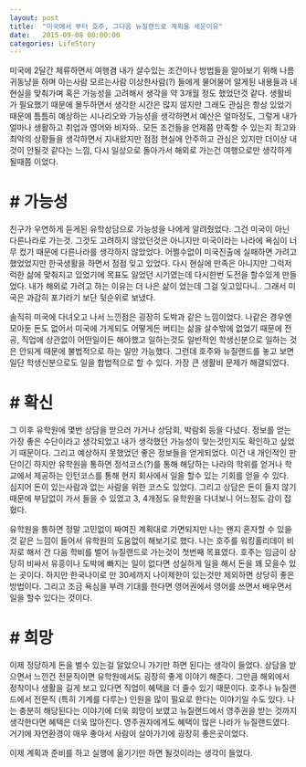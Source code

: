 ```yaml
---
layout: post
title:  "미국에서 부터 호주, 그다음 뉴질랜드로 계획을 세운이유"
date:   2015-09-08 00:00:00
categories: LifeStory
---
```


미국에 2달간 체류하면서 여행겸 내가 살수있는 조건이나 방법들을 알아보기 위해 나름 귀동냥을 하며 아는사람 모르는사람 이상한사람(?) 들에게 물어물어 알게된 내용들과 내 현실을 맞춰가며 혹은 가능성을 고려해서 생각을 약 3개월 정도 했었던것 같다. 생활비가 필요했기 때문에 몰두하면서 생각한 시간은 많지 않지만 그래도 관심은 항상 있었기 때문에 틈틈히 예상하는 시나리오와 가능성을 생각하면서 예산은 얼마정도, 그렇게 내가 얼마나 생활하고 취업과 영어와 비자와.. 모든 조건들을 언제쯤 만족할 수 있는지 최고와 최악의 상황들을 생각하면서 지내왔지만 점점 현실에 안주하고 관심은 있지만 더이상 내것이 안될것 같다는 느낌, 다시 일상으로 돌아가서 해외로 가는건 여행으로만 생각하게 될때쯤 이었다.

# # 가능성

친구가 우연하게 듣게된 유학상담으로 가능성을 나에게 알려줬었다. 그건 미국이 아닌 다른나라로 가는것. 그것도 고려하지 않았던것은 아니지만 미국이라는 나라에 욕심이 너무 컸기 때문에 다른나라를 생각하지 않았었다. 어쩔수없이 미국진출에 실패하면 가려고 했었었지만 한국생활을 하면서 점점 잊고 있었다. 다시 현실에 만족은 아니지만 그럭저럭한 삶에 맞춰지고 있었기에 목표도 잃었던 시기였는데 다시한번 도전을 할수있게 만들었다. 내가 해외로 가려고 하는 이유는 더 나은 삶이 었는데 그걸 잊고있다니.. 그래서 미국은 과감히 포기라기 보단 뒷순위로 보냈다.

솔직히 미국에 다녀오고 나서 느낀점은 굉장히 도박과 같은 느낌이었다. 나같은 경우엔 모아둔 돈도 없어서 미국에 가게되도 어떻게든 버티는 삶을 살수밖에 없었기 때문에 전공, 직업에 상관없이 어떤일이든 해야했고 일하는것도 일반적인 학생신분으로 일하는 것은 안되게 때문에 불법적으로 하는 일만 가능했다. 그런데 호주와 뉴질랜드를 놓고 보면 일단 학생신분으로도 일을 합법적으로 할 수 있다. 가장 큰 생활비 문제가 해결되었다.

# # 확신

그 이후 유학원에 몇번 상담을 받으러 가거나 상담회, 박람회 등을 다녔다. 정보를 얻는 가장 좋은 수단이라고 생각되었고 내가 생각했던 가능성이 맞는것인지도 확인하고 싶었기 때문이다. 그리고 예상하지 못했었던 좋은 정보들을 얻게되었다. 이건 내 개인적인 판단이긴 하지만 유학원을 통하면 정석코스(?)를 통해 해당하는 나라의 학위를 얻거나 학교에서 제공하는 인턴코스를 통해 현지 회사에서 일을 할수 있는 기회를 얻을 수 있다. 심지어 돈이 있는사람과 없는 사람을 위한 코스도 있었다. 그리고 상담은 돈이 들지 않기 때문에 부담없이 가서 들을 수 있었고 3, 4개정도 유학원을 다녀보니 어느정도 감이 잡혔다.

유학원을 통하면 정말 고민없이 짜여진 계획대로 가면되지만 나는 왠지 혼자할 수 있을것 같은 느낌이 들어서 유학원의 도움없이 해보기로 했다. 나는 호주를 워킹홀리데이 비자로 해서 간 다음 학비를 벌어 뉴질랜드로 가는것이 첫번째 목표였다. 호주는 임금이 상당히 비싸서 유흥이나 도박에 빠지는 일이 없다면 성실하게 일을 해서 돈을 꽤 모을수 있는 곳이다. 하지만 한국나이로 만 30세까지 나이제한이 있는것만 제외하면 상당히 좋은 방법이다. 그리고 조금 욕심을 부려 기대를 한다면 영어권에서 영어를 쓰면서 배우면서 일을 할수 있다는 것이다.

# # 희망

이제 정당하게 돈을 벌수 있는걸 알았으니 가기만 하면 된다는 생각이 들었다. 상담을 받으면서 느낀건 전문직이면 유학원에서도 굉장히 좋게 이야기 해준다. 그만큼 해외에서 정착이나 생활을 길게 보고 있다면 직업이 혜택을 더 줄수 있기 때문이다. 호주나 뉴질랜드에서 전문직 (특히 기계를 다루는) 인원을 많이 필요로 한다는 이야기일 수도 있다. 나는 충분히 해당된다는 이야기에 더욱 희망이 보였고 뉴질랜드에서 영주권을 받는 것까지 생각한다면 혜택은 더욱 많아진다. 영주권자에게도 혜택이 많은 나라가 뉴질랜드였다. 거기에 자연환경이 매우 좋아서 사람이 살아가기에 굉장히 좋은곳이었다.

이제 계획과 준비를 하고 실행에 옮기기만 하면 될것이라는 생각이 들었다.